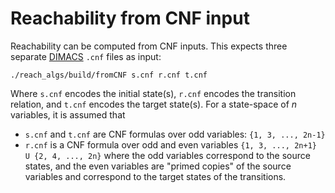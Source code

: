 # Reachability from CNF input

Reachability can be computed from CNF inputs. This expects three separate [DIMACS](https://jix.github.io/varisat/manual/0.2.0/formats/dimacs.html) `.cnf` files as input:
```shell
./reach_algs/build/fromCNF s.cnf r.cnf t.cnf
```
Where `s.cnf` encodes the initial state(s), `r.cnf` encodes the transition relation, and `t.cnf` encodes the target state(s).
For a state-space of _n_ variables, it is assumed that
* `s.cnf` and `t.cnf` are CNF formulas over odd variables: `{1, 3, ..., 2n-1}`
* `r.cnf` is a CNF formula over odd and even variables `{1, 3, ..., 2n+1} U {2, 4, ..., 2n}` where the odd variables correspond to the source states, and the even variables are "primed copies" of the source variables and correspond to the target states of the transitions.
